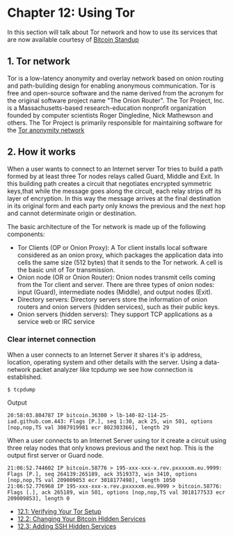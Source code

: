 # Chapter 12: Using Tor

In this section will talk about Tor network and how to use its services that are now available courtesy of [Bitcoin Standup](https://github.com/BlockchainCommons/Bitcoin-Standup-Scripts)

## 1. Tor network

Tor is a low-latency anonymity and overlay network based on onion routing and path-building design for enabling anonymous communication.  Tor is free and open-source software and the name derived from the acronym for the original software project name "The Onion Router".  The Tor Project, Inc. is a Massachusetts-based  research-education nonprofit organization founded by computer scientists Roger Dingledine, Nick Mathewson and others. The Tor Project is primarily responsible for maintaining software for the [Tor anonymity network](https://www.torproject.org/)

## 2. How it works

When a user wants to connect to an Internet server Tor tries to build a path formed by at least three Tor nodes relays called Guard, Middle and Exit.  In this building path creates a circuit that negotiates encrypted symmetric keys,that while the message goes along the circuit, each relay strips off its layer of encryption. In this way the message arrives at the final destination in its original form and each party only knows the previous and the next hop and cannot determinate origin or destination.

The basic architecture of the Tor network is made up of the following components:
* Tor Clients (OP or Onion Proxy): A Tor client installs local software considered as an onion proxy, which packages the application data into cells the same size (512 bytes) that it sends to the Tor network. A cell is the basic unit of Tor transmission.
* Onion node (OR or Onion Router): Onion nodes transmit cells coming from the Tor client and server. There are three types of onion nodes:
input (Guard), intermediate nodes (Middle), and output nodes (Exit).
*  Directory servers: Directory servers store the information of onion routers and onion servers (hidden services), such as their
public keys.
*  Onion servers (hidden servers): They support TCP applications as a service web or IRC service

### Clear internet connection

When a user connects to an Internet Server it shares it's ip address, location, operating system and other details with the server.   Using a data-network packet analyzer like tcpdump we see how connection is established.

```
$ tcpdump
```
Output

```
20:58:03.804787 IP bitcoin.36300 > lb-140-82-114-25-iad.github.com.443: Flags [P.], seq 1:30, ack 25, win 501, options [nop,nop,TS val 3087919981 ecr 802303366], length 29
```
When a user connects to an Internet Server using tor it create a circuit using three relay nodes that only knows previous and the next hop.   This is the output first server or Guard node.

```
21:06:52.744602 IP bitcoin.58776 > 195-xxx-xxx-x.rev.pxxxxxm.eu.9999: Flags [P.], seq 264139:265189, ack 3519373, win 3410, options [nop,nop,TS val 209009853 ecr 3018177498], length 1050
21:06:52.776968 IP 195-xxx-xxx-x.rev.pxxxxxm.eu.9999 > bitcoin.58776: Flags [.], ack 265189, win 501, options [nop,nop,TS val 3018177533 ecr 209009853], length 0
```

  * [12.1: Verifying Your Tor Setup](12_1_Verifying_Your_Tor_Setup.md)
  * [12.2: Changing Your Bitcoin Hidden Services](12_2_Changing_Your_Bitcoin_Hidden_Services.md)
  * [12.3: Adding SSH Hidden Services](12_3_Adding_SSH_Hidden_Services.md)
